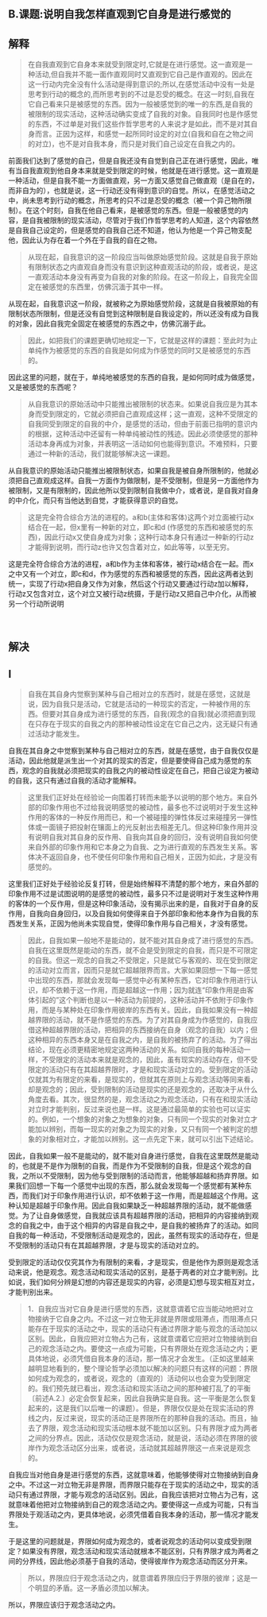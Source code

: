 <h2>B.课题:说明自我怎样直观到它自身是进行感觉的</h2><h2>解释</h2><blockquote data-pid="gG6XUCo5">在自我直观到它自身本来就受到限定时,它就是在进行感觉。这一直观是一种活动,但自我并不能一面作直观同时又直观到它自己是作直观的。因此在这一行动内完全没有什么活动是得到意识的;所以,在感觉活动中没有一处是思考到行动的概念的,而所思考到的不过是忍受的概念。在这一时刻,自我在它自己看来只是被感觉的东西。因为一般被感觉到的唯一的东西,是自我的被限制的现实活动，这种活动确实变成了自我的对象。自我同时也是作感觉的东西，不过单是对我们这些作哲学思考的人来说才是如此，而不是对其自身而言。正因为这样，和感觉一起所同时设定的对立(自我和自在之物之间的对立)，也不是对自我本身，而只是对我们自己设定在自我之内的。</blockquote><p data-pid="Lgpkf-al">前面我们达到了感觉的自己，但是自我还没有自觉到自己正在进行感觉，因此，唯有当自我直观到他自身本来就是受到限定的时候，他就是在进行感觉。这一直观是一种活动，但是自我不能一方面做直观，另一方面又感觉自己做直观（是自在的，而非自为的），也就是说，这一行动还没有得到意识的自觉。所以，在感觉活动之中，尚未思考到行动的概念，所思考的只不过是忍受的概念（被一个异己物所限制）。在这个时刻，自我在他自己看来，是被感觉的东西。但是一般被感觉的内容，是自我被限制的现实活动，尽管对于我们作哲学思考的人知道，这个内容依然是自我自己设定的，但是感觉的自我自己还不知道，他认为他是一个异己物支配他，因此认为存在着一个外在于自我的自在之物。</p><blockquote data-pid="fb3yn-PO">从现在起，自我意识的这一阶段应当叫做原始感觉阶段。这就是自我于原始有限制状态之内直观自身而没有意识到这种直观活动的阶段，或者说，是这一直观活动本身没有再变为自我的对象的阶段。在这一阶段上，自我完全固定在被感觉的东西里，仿佛沉湎于其中一样。</blockquote><p data-pid="prPEQAhi">从现在起，自我意识这一阶段，就被称之为原始感觉阶段，这就是自我被原始的有限制状态所限制，但是还没有自觉到这种限制是自我设定的，所以还没有成为自我的对象，因此自我完全固定在被感觉的东西之中，仿佛沉溺于此。</p><blockquote data-pid="bGKPGHW-">因此，如把我们的课题更确切地规定一下，它就是这样的课题：至此时为止单纯作为被感觉的东西的自我是如何成为作感觉的同时又是被感觉的东西的。</blockquote><p data-pid="Ib10HtFk">因此这里的问题，就在于，单纯地被感觉的东西的自我，是如何同时成为做感觉，又是被感觉的东西呢？</p><blockquote data-pid="h6aVi2xs">从自我意识的原始活动中只能推出被限制的状态来。如果说自我应是为其本身而受到限定的，它就必须把自己直观成这样；这一直观，这种不受限定的自我同受到限定的自我的中介，是感觉的活动，但由于前面已指明的意识内的根据，这种活动中还留有一种单纯被动性的残迹。因此必须使感觉的那种活动本身再成为对象，并表明这一活动如何也能得到意识。不难预料，只要通过一种新的活动，我们就能够解决这一课题。</blockquote><p data-pid="MzgDFCve">从自我意识的原始活动只能推出被限制状态，如果自我是被自身所限制的，他就必须把自己直观成这样。自我一方面作为做限制，是不受限制，但是另一方面他作为被限制，又是有限制的，因此他所以受到限制自我做中介，或者说，是自我对自身的中介化，而只有当他达到自觉，才能获得意识的自觉。</p><blockquote data-pid="N2DxwE-d">这是完全符合综合方法的进程的。a和b(主体和客体)这两个对立面被行动x结合在一起，但x里有一种新的对立，即c和d (作感觉的东西和被感觉的东西)，因此行动x又使自身成为对象；这种行动本身只有通过一种新的行动z才能得到说明，而行动z也许又包含着对立，如此等等，以至无穷。</blockquote><p data-pid="o1bJDRzw">这是完全符合综合方法的进程，a和b作为主体和客体，被行动x结合在一起。而x之中又有一个对立，即c和d，作为感觉的东西和被感觉的东西，因此这两者达到统一，实现了行动x把自身又作为对象，然后这个行动又要通过行动z加以解释，行动z又包含对立，这个对立又被行动z统摄，于是行动z又把自己中介化，从而被另一个行动所说明</p><p><br></p><h2>解决</h2><h2>I </h2><blockquote data-pid="DNgFmy4w">自我在其自身内觉察到某种与自己相对立的东西时，就是在感觉，这就是说，因为自我只是活动，它就是活动的一种现实的否定，一种被作用的东西。但要对其自身成为进行感觉的东西，自我(观念的自我)就必须把直到现在只存在于现实的自我之内的那种被动性设定在它自己之内，这无疑只有通过活动才能发生。</blockquote><p data-pid="vuTv1ieW">自我在其自身之中觉察到某种与自己相对立的东西，就是在感觉，由于自我仅仅是活动，因此他就是派生出一个对其的现实的否定，但是要使得自己成为感觉的东西，观念的自我就必须把现实的自我之内的被动性设定在自己，把自己设定为被动的自我，这只有通过自我的活动才能解释。</p><blockquote data-pid="HUkig_Sl">这里我们正好处在经验论一向围着打转而未能予以说明的那个地方。来自外部的印象作用也不过给我说明感觉的被动性，最多也不过说明对于发生这种作用的客体的一种反作用而已，和一个被碰撞的弹性体反过来碰撞另一弹性体或一面镜子把投射在镶面上的光反射出去相差无几。但这种印象作用并没有说明自我对其自身的反作用、自我向其自身的回归，没有说明自我如何使来自外部的印象作用和它本身之为自我、之为进行直观的东西发生关系。客体决不返回自身，也不使任何印象作用和自己相关，正因为如此，才是没有感觉的。</blockquote><p data-pid="kDA4hdWc">这里我们正好处于经验论反复打转，但是始终解释不清楚的那个地方，来自外部的印象作用不过是试图说明的是感觉的被动性，最多只不过是说明对于发生这种作用的客体的一个反作用，但是这种印象活动，没有揭示出来的是，自我对于自身的反作用，自我向自身回归，以及自我如何使得来自于外部印象和他本身作为自我的东西发生关系，正因为他尚未实现自觉，使得印象作用与自己相关，才没有感觉。</p><blockquote data-pid="a4H3jTJL">因此，自我如果一般地不是能动的，就不能对其自身成了进行感觉的东西。自我在这里既然是能动的东西，就不会是受到限定的自我，而只是不可限定的自我。但这一观念的自我之不受限定，只是就它与客观的、现在受到限定的活动对立而言，因而只是就它超越限界而言。大家如果回想一下每一感觉中出现的东西，那就会发现每一感觉中必有某种东西，它对印象作用进行认识，却不依赖于这一作用，而是超越这一作用；因为就连“印象作用是由客体引起的”这个判断也是以一种活动为前提的，这种活动并不依附于印象作用，而是与某种处在印象作用彼岸的东西有关。因此，自我如果没有一种超越界限的活动，就不是作感觉的东西。为了对其自身成为作感觉的，自我应借这种超越界限的活动，把相异的东西接纳在自身（观念的自我）以内；但这种相异的东西本身又是在自我之内，是自我的被扬弃了的活动。为了得出结论，现在必须更精密地规定这两种活动的关系。如同自我的每种活动一样，不受限定的活动本来就是观念的，因此，虽有现实的活动存在，但不受限定的活动只有在其超越界限时，才是和现实活动对立的。受到限定的活动仅就其为有限定的来看，是现实的，但就其在原则上与观念活动等同来看，却是观念的；因此，受到限制的活动是现实的还是观念的，还取决于从什么角度去看。其次，很显然的是，观念活动之为观念活动，只有在和现实活动对立时才能判别，反过来说也是一样。这是通过最简单的实验也可以证实的。例如，一个想象的对象之为想象的对象，只有同一个现实的对象对立才能加以辨别，而每一现实的对象之为现实的对象，又只有同一个被判定的想象的对象相对立，才能加以辨别。这一点先定下来，就可以引出下述结论。</blockquote><p data-pid="S5pLxsEn">因此，自我如果一般不是能动的，就不能对自身进行感觉，自我在这里既然是能动的，也就是不是作为限制的自我，而是作为不受限制的自我，但是这个观念的自我，之所以不受限制，因为他与受到限制的活动而言，他能够超越和扬弃界限。如果我们回想一下每一个感觉中出现的东西，那么就会发现每一个感觉都有某种东西，而我们对于印象作用进行认识，却不依赖于这一作用，而是超越这个作用。这种认知是超越于印象作用。因此自我如果缺乏一种超越界限的活动，就不能做感觉。为了让自身做感觉，自我就应该具有超越界限的活动，把相异的内容接纳到观念的自我之中，由于这个相异的内容是自我之中，是自我的被扬弃了的活动。如同自我的每一种活动，不受限制活动是观念的，因此，虽然有现实的活动存在，但是不受限制的活动只有在其超越界限，才是与现实的活动对立的。</p><p data-pid="LDYYKxhH">受到限定的活动仅仅究其作为有限制的来看，才是现实，但是他作为原则是观念活动来说，他是观念。观念活动和现实活动的区别，是基于两者的对立才能判别。比如说，我们如何分辨是幻想的内容还是现实的内容，必须是幻想与现实相互对立，才能判别出来。</p><blockquote data-pid="bACWZLtW">1．自我应当对它自身是进行感觉的东西，这就意谓着它应当能动地把对立物接纳于它自身之内。不过这一对立物无非就是界限或阻滞点，而阻滞点只能存在于现实的活动之中，现实的活动只有通过界限才能与观念的活动加以区别。因此，自我应把对立物占为己有，这就意谓着它应把对立物接纳到自己的观念活动之内。要使这一点成为可能，只有界限处在观念活动之内；更具体地说，必须凭借自我本身的活动，那一情况才会发生。（正如这里越来越明显地看到的，整个理论哲学必须加以解决的问题只有这样的问题：界限如何成为观念的，或者说，观念的（直观的〕活动何以也会变为受到限定的。我们预先就已看出，观念活动和现实活动之间的那种被打乱了的平衡〔前述A.2.〕必定会恢复起来，因此自我确实是自我。这一平衡是怎么恢复起来的，这是我们以后唯一的课题）。但是，界限仅仅是处在现实活动的界线之内，反过来说，现实的活动正是界限所在的那种自我的活动。而且，抽去了界限，观念活动和现实活动根本就不能加以区别。只有界限才成为两者之间的分界点。因此，活动仅仅是观念活动，就是说，活动必须在界限的彼岸作为观念活动区分出来，或者说，活动就其超越界限这一点来说是观念的。</blockquote><p data-pid="X4QE5DTL">自我应当对他自身是进行感觉的东西，这就意味着，他能够使得对立物接纳到自身之中。不过这一对立物无非是界限，而界限只能存在于现实的活动之中，现实的活动只有通过界限，才能与观念的活动区别。因此，自我应该把对立物占为己有，这就意味着他把对立物接纳到自己的观念活动之内。要使得这一点成为可能，只有当界限处于观活动之内，更具体地说，必须凭借着自我本身的活动，那一情况才能发生。</p><p data-pid="JminCh6X">于是这里的问题就是，界限如何成为观念的，或者说观念的活动何以变成受到限定？如果没有界限，观念活动和现实活动就根本不能区别，只有界限才成为两者之间的分界线，因此他必须基于自我的活动，使得彼岸作为观念活动而区分开来。</p><blockquote data-pid="5U4PbIFy">所以，界限应归于观念活动之内，就意谓着界限应归于界限的彼岸；这是一个明显的矛盾。这一矛盾必须加以解决。</blockquote><p data-pid="lrb-WYY9">所以，界限应该归于观念活动之内。</p><p></p>